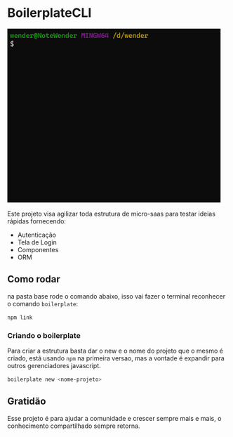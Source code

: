 # BoilerplateCLI

![](./_any/animacao.gif)

Este projeto visa agilizar toda estrutura de micro-saas para testar ideias rápidas fornecendo:

- Autenticação
- Tela de Login
- Componentes
- ORM

## Como rodar

na pasta base rode o comando abaixo, isso vai fazer o terminal reconhecer o comando `boilerplate`:
```bash
npm link
```

### Criando o boilerplate
Para criar a estrutura basta dar o new  e o nome do projeto que o mesmo é criado, está usando `npm` na primeira versao,
mas a vontade é expandir para outros gerenciadores javascript.

```bash
boilerplate new <nome-projeto>
```

## Gratidão

Esse projeto é para ajudar a comunidade e crescer sempre mais e mais, o conhecimento compartilhado sempre retorna.

